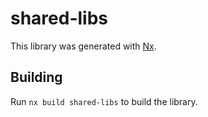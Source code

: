 # shared-libs

This library was generated with [Nx](https://nx.dev).

## Building

Run `nx build shared-libs` to build the library.

